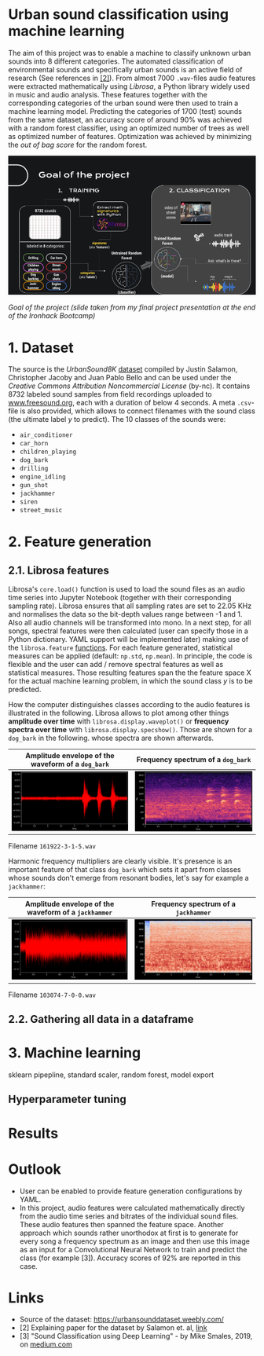 # Urban sound classification using machine learning

The aim of this project was to enable a machine to classify unknown urban sounds into 8 different categories. The automated classification of environmental sounds and specifically urban sounds is an active field of research (See references in [[2]](http://www.justinsalamon.com/uploads/4/3/9/4/4394963/salamon_urbansound_acmmm14.pdf)). From almost 7000 `.wav`-files audio features were extracted mathematically using *Librosa*, a Python library widely used in music and audio analysis. These features together with the corresponding categories of the urban sound were then used to train a machine learning model. Predicting the categories of 1700 (test) sounds from the same dataset, an accuracy score of around 90% was achieved with a random forest classifier, using an optimized number of trees as well as optimized number of features. Optimization was achieved by minimizing the *out of bag score* for the random forest.

![](img/sound_classification_goal.png)

*Goal of the project (slide taken from my final project presentation at the end of the Ironhack Bootcamp)*

# 1. Dataset

The source is the *UrbanSound8K* [dataset](https://urbansounddataset.weebly.com/) compiled by Justin Salamon, Christopher Jacoby and Juan Pablo Bello and can be used under the *Creative Commons Attribution Noncommercial License* (by-nc). It contains 8732 labeled sound samples from field recordings uploaded to www.freesound.org, each with a duration of below 4 seconds. A meta `.csv`-file is also provided, which allows to connect filenames with the sound class (the ultimate label *y* to predict). The 10 classes of the sounds were:

* `air_conditioner`
* `car_horn`
* `children_playing`
* `dog_bark`
* `drilling`
* `engine_idling`
* `gun_shot`
* `jackhammer`
* `siren`
* `street_music`

# 2. Feature generation

## 2.1. Librosa features

Librosa's `core.load()` function is used to load the sound files as an audio time series into Jupyter Notebook (together with their corresponding sampling rate). Librosa ensures that all sampling rates are set to 22.05 KHz and normalises the data so the bit-depth values range between -1 and 1. Also all audio channels will be transformed into mono. In a next step, for all songs, spectral features were then calculated (user can specify those in a Python dictionary. YAML support will be implemented later) making use of the `librosa.feature` [functions](https://librosa.org/doc/main/feature.html#spectral-features). For each feature generated, statistical measures can be applied (default: `np.std`, `np.mean`). In principle, the code is flexible and the user can add / remove spectral features as well as statistical measures. Those resulting features span the the feature space X for the actual machine learning problem, in which the sound class *y* is to be predicted.

How the computer distinguishes classes according to the audio features is illustrated in the following. Librosa allows to plot among other things **amplitude over time** with `librosa.display.waveplot()` or **frequency spectra over time** with `librosa.display.specshow()`. Those are shown for a `dog_bark` in the following.  whose spectra are shown afterwards.

Amplitude envelope of the waveform of a `dog_bark` |  Frequency spectrum of a `dog_bark`
:-------------------------:|:-------------------------:
![](./img/power_spectrum_dog.png)  |  ![](./img/spectrum_dog.png)

Filename `161922-3-1-5.wav`

Harmonic frequency multipliers are clearly visible. It's presence is an important feature of that class `dog_bark` which sets it apart from classes whose sounds don't emerge from resonant bodies, let's say for example a `jackhammer`:


Amplitude envelope of the waveform of a `jackhammer` |  Frequency spectrum of a `jackhammer`
:-------------------------:|:-------------------------:
![](./img/power_spectrum_jackhammer.png)  |  ![](./img/spectrum_jackhammer.png)

Filename `103074-7-0-0.wav`


## 2.2. Gathering all data in a dataframe

# 3. Machine learning

sklearn pipepline, standard scaler, random forest, model export

## Hyperparameter tuning

# Results

# Outlook

* User can be enabled to provide feature generation configurations by YAML.
* In this project, audio features were calculated mathematically directly from the audio time series and bitrates of the individual sound files. These audio features then spanned the feature space. Another approach which sounds rather unorthodox at first is to generate for every song a frequency spectrum as an image and then use this image as an input for a Convolutional Neural Network to train and predict the class (for example [3]). Accuracy scores of 92% are reported in this case.


<!--
# Structure of the project

notebooks:

|        filename           |    description     |
|:--------------------------|--------------------|
| `final_project.ipynb`     | main notebook |

folders:

* `img`

modules:

|        filename           |    description     |
|:--------------------------|--------------------|
|  ||
-->

# Links

* Source of the dataset: https://urbansounddataset.weebly.com/
* [2] Explaining paper for the dataset by Salamon et. al, [link](http://www.justinsalamon.com/uploads/4/3/9/4/4394963/salamon_urbansound_acmmm14.pdf)
* [3] "Sound Classification using Deep Learning" - by Mike Smales, 2019, on [medium.com](https://mikesmales.medium.com/sound-classification-using-deep-learning-8bc2aa1990b7)
